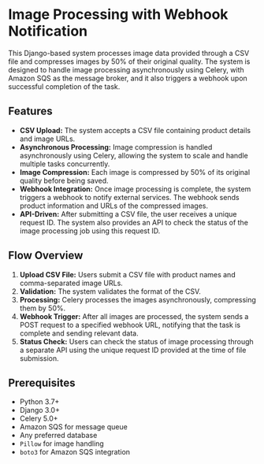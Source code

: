 # Image Processing with Webhook Notification

This Django-based system processes image data provided through a CSV file and compresses images by 50% of their original quality. The system is designed to handle image processing asynchronously using Celery, with Amazon SQS as the message broker, and it also triggers a webhook upon successful completion of the task.

## Features

- **CSV Upload:** The system accepts a CSV file containing product details and image URLs.
- **Asynchronous Processing:** Image compression is handled asynchronously using Celery, allowing the system to scale and handle multiple tasks concurrently.
- **Image Compression:** Each image is compressed by 50% of its original quality before being saved.
- **Webhook Integration:** Once image processing is complete, the system triggers a webhook to notify external services. The webhook sends product information and URLs of the compressed images.
- **API-Driven:** After submitting a CSV file, the user receives a unique request ID. The system also provides an API to check the status of the image processing job using this request ID.

## Flow Overview

1. **Upload CSV File:** Users submit a CSV file with product names and comma-separated image URLs.
2. **Validation:** The system validates the format of the CSV.
3. **Processing:** Celery processes the images asynchronously, compressing them by 50%.
4. **Webhook Trigger:** After all images are processed, the system sends a POST request to a specified webhook URL, notifying that the task is complete and sending relevant data.
5. **Status Check:** Users can check the status of image processing through a separate API using the unique request ID provided at the time of file submission.

## Prerequisites

- Python 3.7+
- Django 3.0+
- Celery 5.0+
- Amazon SQS for message queue
- Any preferred database
- `Pillow` for image handling
- `boto3` for Amazon SQS integration
